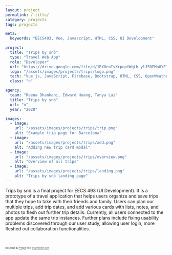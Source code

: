 ```yaml
---
layout: project
permalink: /:title/
category: projects
tags: projects

meta:
  keywords: "EECS493, Vue, Javascript, HTML, CSS, UI Development"

project:
  title: "Trips by snö"
  type: "Travel Web App"
  role: "Developer"
  url: "https://drive.google.com/file/d/1RX8enIvXrpupYWqLh_ylJ5OEMo8YE1Kk/view?usp=sharing"
  logo: "/assets/images/projects/trips/logo.png"
  tech: "Vue.js, JavaScript, Firebase, Bootstrap, HTML, CSS, OpenWeatherMap API"
  class: "n"

agency:
  team: "Reena Dhankani, Edward Huang, Tanya Lai"
  title: "Trips by snö"
  url: "n"
  year: "2020"

images:
  - image:
    url: "/assets/images/projects/trips/trip.png"
    alt: "Example trip page for Barcelona"
  - image:
    url: "/assets/images/projects/trips/add.png"
    alt: "Adding new trip card modal"
  - image:
    url: "/assets/images/projects/trips/overview.png"
    alt: "Overview of all trips"
  - image:
    url: "/assets/images/projects/trips/landing.png"
    alt: "Trips by snö landing page"
---
```

<p>Trips by snö is a final project for EECS 493 (UI Development). It is a prototype of a travel application that helps users organize and save trips that they hope to take with their friends and family. Users can plan our multiple trips, add trip dates, and add various cards with lists, notes, and photos to flesh out further trip details. Currently, all users connected to the app update the same trip instances. Further plans include fixing usability problems discovered through our user study, allowing user login, more fleshed out collaboration functionalities.</p>
<br>
<br>
<div style="font-size: 0.4rem">Icon made by <a href="https://www.flaticon.com/authors/freepik" title="Freepik">Freepik</a> from <a href="https://www.flaticon.com/" title="Flaticon">www.flaticon.com</a></div>


